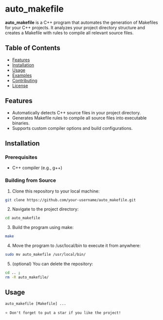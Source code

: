 # auto_makefile

**auto_makefile** is a C++ program that automates the generation of Makefiles for your C++ projects. It analyzes your project directory structure and creates a Makefile with rules to compile all relevant source files.

## Table of Contents
- [Features](#features)
- [Installation](#installation)
- [Usage](#usage)
- [Examples](#examples)
- [Contributing](#contributing)
- [License](#license)

## Features

- Automatically detects C++ source files in your project directory.
- Generates Makefile rules to compile all source files into executable binaries.
- Supports custom compiler options and build configurations.

## Installation

### Prerequisites

- C++ compiler (e.g., g++)

### Building from Source

1. Clone this repository to your local machine:
```bash
git clone https://github.com/your-username/auto_makefile.git
```

2. Navigate to the project directory:
```bash
cd auto_makefile
```
3. Build the program using make:
```bash
make
```

4. Move the program to /usr/local/bin to execute it from anywhere:
```bash
sudo mv auto_makefile /usr/local/bin/
```

5. (optional) You can delete the repository:
```bash
cd .. ;
rm -R auto_makefile/
```
## Usage
```
auto_makefile [Makefile] ...
```

`⭐ Don't forget to put a star if you like the project!`

